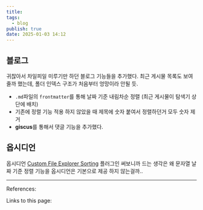 ```yaml
---
title: 
tags:
  - blog
publish: true
date: 2025-01-03 14:12
---
```


## 블로그
귀찮아서 차일피일 미루기만 하던 블로그 기능들을 추가했다. 최근 게시물 목록도 보여줄까 했는데, 폴더 인덱스 구조가 처음부터 엉망이라 안될 듯.

- `.md`파일의 `frontmatter`를 통해 날짜 기준 내림차순 정렬 (최근 게시물이 탐색기 상단에 배치)
- 기존에 정렬 기능 적용 하지 않았을 때 제목에 숫자 붙여서 정렬하던거 모두 숫자 제거
- **giscus**를 통해서 댓글 기능을 추가했다.

## 옵시디언
옵시디언 [Custom File Explorer Sorting](https://github.com/SebastianMC/obsidian-custom-sort) 플러그인 써보니까 드는 생각은 왜 문자열 날짜 기준 정렬 기능을 옵시디언은 기본으로 제공 하지 않는걸까..

---

References:

Links to this page:
